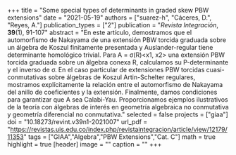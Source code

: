 +++
title = "Some special types of determinants in graded skew PBW extensions"
date = "2021-05-19"
authors = ["suarez-h", "Cáceres, D.", "Reyes, A."]
publication_types = ["2"]
publication = "*Revista Integración*, **39**(1), 91-107"
abstract = "En este artículo, demostramos que el automorfismo de Nakayama de una extensión PBW torcida graduada sobre un álgebra de Koszul finitamente presentada y Auslander-regular tiene determinante homológico trivial. Para A = σ(R)<x1, x2> una extensión PBW torcida graduada sobre un álgebra conexa R, calculamos su P-determinante y el inverso de σ. En el caso particular de extensiones PBW torcidas cuasi-conmutativas sobre álgebras de Koszul Artin-Schelter regulares, mostramos explícitamente la relación entre el automorfismo de Nakayama del anillo de coeficientes y la extensión. Finalmente, damos condiciones para garantizar que A sea Calabi-Yau. Proporcionamos ejemplos ilustrativos de la teoría con álgebras de interés en geometría algebraica no conmutativa y geometría diferencial no conmutativa."
selected = false
projects = ["giaa"]
doi = "10.18273/revint.v39n1-2021007"
url_pdf = "https://revistas.uis.edu.co/index.php/revistaintegracion/article/view/12179/11353"
tags = ["GIAA","Algebra","PBW Extensions","Cat. C"]
math = true
highlight = true
[header]
image = ""
caption = ""
+++
